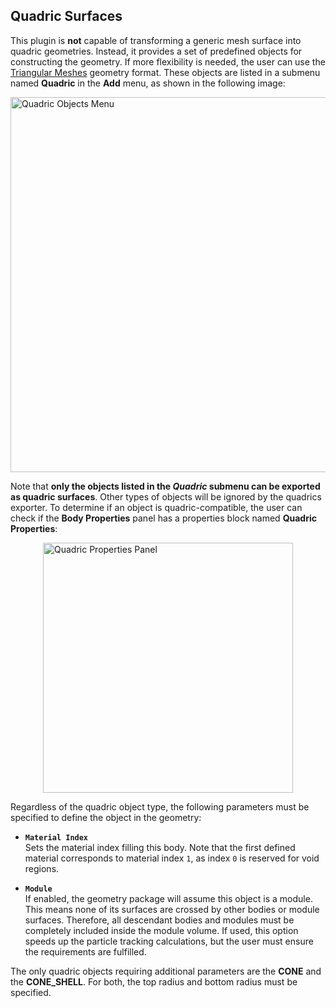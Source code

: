## Quadric Surfaces

This plugin is **not** capable of transforming a generic mesh surface into quadric geometries. Instead, it provides a set of predefined objects for constructing the geometry. If more flexibility is needed, the user can use the [Triangular Meshes](triangular-meshes.md) geometry format. These objects are listed in a submenu named **Quadric** in the **Add** menu, as shown in the following image:

<img src="/images/blenderPluginQuadAdd.png" alt="Quadric Objects Menu" width="600" style="display: block; margin: 0 auto"/>

Note that **only the objects listed in the *Quadric* submenu can be exported as quadric surfaces**. Other types of objects will be ignored by the quadrics exporter. To determine if an object is quadric-compatible, the user can check if the **Body Properties** panel has a properties block named **Quadric Properties**:

<img src="/images/cylQuad.png" alt="Quadric Properties Panel" width="400" style="display: block; margin: 0 auto"/>

Regardless of the quadric object type, the following parameters must be specified to define the object in the geometry:

- **`Material Index`**  
  Sets the material index filling this body. Note that the first defined material corresponds to material index `1`, as index `0` is reserved for void regions.

- **`Module`**  
  If enabled, the geometry package will assume this object is a module. This means none of its surfaces are crossed by other bodies or module surfaces. Therefore, all descendant bodies and modules must be completely included inside the module volume. If used, this option speeds up the particle tracking calculations, but the user must ensure the requirements are fulfilled.

The only quadric objects requiring additional parameters are the **CONE** and the **CONE_SHELL**. For both, the top radius and bottom radius must be specified.
